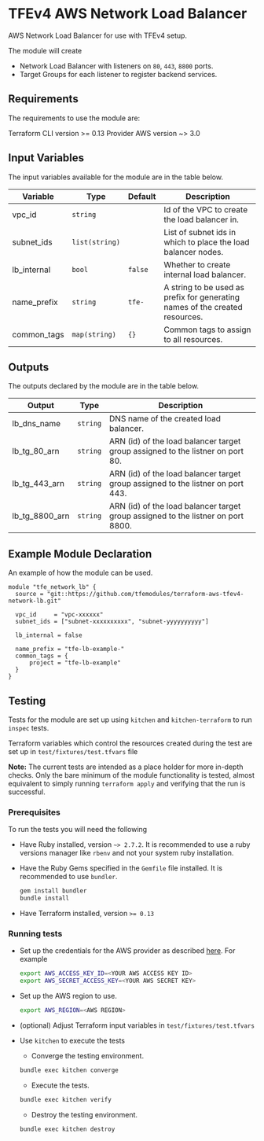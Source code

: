 # TFEv4 AWS Network Load Balancer

AWS Network Load Balancer for use with TFEv4 setup.

The module will create

* Network Load Balancer with listeners on `80`, `443`, `8800` ports.
* Target Groups for each listener to register backend services.

## Requirements

The requirements to use the module are:

Terraform CLI version >= 0.13
Provider AWS version ~> 3.0

## Input Variables

The input variables available for the module are in the table below.

| Variable | Type | Default | Description |
|----------|------|---------|-------------|
| vpc_id | `string` | | Id of the VPC to create the load balancer in. |
| subnet_ids | `list(string)` | | List of subnet ids in which to place the load balancer nodes. |
| lb_internal | `bool` | `false` | Whether to create internal load balancer. |
| name_prefix | `string` | `tfe-` | A string to be used as prefix for generating names of the created resources. |
| common_tags | `map(string)` | `{}` | Common tags to assign to all resources. |

## Outputs

The outputs declared by the module are in the table below.

| Output | Type | Description |
|--------|------|-------------|
| lb_dns_name | `string` | DNS name of the created load balancer. |
| lb_tg_80_arn | `string` | ARN (id) of the load balancer target group assigned to the listner on port 80. |
| lb_tg_443_arn | `string` | ARN (id) of the load balancer target group assigned to the listner on port 443. |
| lb_tg_8800_arn | `string` | ARN (id) of the load balancer target group assigned to the listner on port 8800. |

## Example Module Declaration

An example of how the module can be used.

```hcl
module "tfe_network_lb" {
  source = "git::https://github.com/tfemodules/terraform-aws-tfev4-network-lb.git"

  vpc_id     = "vpc-xxxxxx"
  subnet_ids = ["subnet-xxxxxxxxxx", "subnet-yyyyyyyyyy"]

  lb_internal = false

  name_prefix = "tfe-lb-example-"
  common_tags = {
      project = "tfe-lb-example"
  }
}
```

## Testing

Tests for the module are set up using `kitchen` and `kitchen-terraform` to run `inspec` tests.

Terraform variables which control the resources created during the test are set up in `test/fixtures/test.tfvars` file

**Note:** The current tests are intended as a place holder for more in-depth checks. Only the bare minimum of the module functionality is tested, almost equivalent to simply running `terraform apply` and verifying that the run is successful.

### Prerequisites

To run the tests you will need the following

* Have Ruby installed, version `~> 2.7.2`. It is recommended to use a ruby versions manager like `rbenv` and not your system ruby installation.
* Have the Ruby Gems specified in the `Gemfile` file installed. It is recommended to use `bundler`.

  ```bash
  gem install bundler
  bundle install
  ```
* Have Terraform installed, version `>= 0.13`

### Running tests

* Set up the credentials for the AWS provider as described [here](https://registry.terraform.io/providers/hashicorp/aws/latest/docs#authentication). For example

  ```bash
  export AWS_ACCESS_KEY_ID=<YOUR AWS ACCESS KEY ID>
  export AWS_SECRET_ACCESS_KEY=<YOUR AWS SECRET KEY>
  ```
* Set up the AWS region to use.

  ```bash
  export AWS_REGION=<AWS REGION>
  ```
* (optional) Adjust Terraform input variables in `test/fixtures/test.tfvars`
* Use `kitchen` to execute the tests
  * Converge the testing environment.

  ```bash
  bundle exec kitchen converge
  ```

  * Execute the tests.

  ```bash
  bundle exec kitchen verify
  ```

  * Destroy the testing environment.

  ```bash
  bundle exec kitchen destroy
  ```